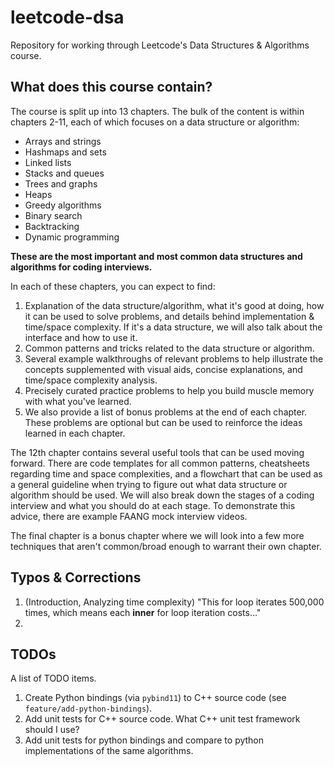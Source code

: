 # leetcode-dsa
Repository for working through Leetcode's Data Structures &amp; Algorithms course.

## What does this course contain?
The course is split up into 13 chapters. The bulk of the content is within chapters 2-11, each of which focuses on a data structure or algorithm:

- Arrays and strings
- Hashmaps and sets
- Linked lists
- Stacks and queues
- Trees and graphs
- Heaps
- Greedy algorithms
- Binary search
- Backtracking
- Dynamic programming

__These are the most important and most common data structures and algorithms for coding interviews.__

In each of these chapters, you can expect to find:

1. Explanation of the data structure/algorithm, what it's good at doing, how it can be used to solve problems, and details behind implementation & time/space complexity. If it's a data structure, we will also talk about the interface and how to use it.
2. Common patterns and tricks related to the data structure or algorithm.
3. Several example walkthroughs of relevant problems to help illustrate the concepts supplemented with visual aids, concise explanations, and time/space complexity analysis.
4. Precisely curated practice problems to help you build muscle memory with what you've learned.
5. We also provide a list of bonus problems at the end of each chapter. These problems are optional but can be used to reinforce the ideas learned in each chapter.

The 12th chapter contains several useful tools that can be used moving forward. There are code templates for all common patterns, cheatsheets regarding time and space complexities, and a flowchart that can be used as a general guideline when trying to figure out what data structure or algorithm should be used. We will also break down the stages of a coding interview and what you should do at each stage. To demonstrate this advice, there are example FAANG mock interview videos.

The final chapter is a bonus chapter where we will look into a few more techniques that aren't common/broad enough to warrant their own chapter.

## Typos & Corrections
1. (Introduction, Analyzing time complexity) "This for loop iterates 500,000 times, which means each __inner__ for loop iteration costs..."
2. 

## TODOs
A list of TODO items.

1. Create Python bindings (via `pybind11`) to C++ source code (see `feature/add-python-bindings`).
2. Add unit tests for C++ source code. What C++ unit test framework should I use?
3. Add unit tests for python bindings and compare to python implementations of the same algorithms.